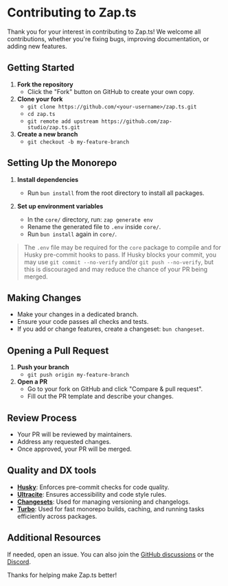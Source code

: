 # Contributing to Zap.ts

Thank you for your interest in contributing to Zap.ts! We welcome all contributions, whether you're fixing bugs, improving documentation, or adding new features.

## Getting Started

1. **Fork the repository**
   - Click the "Fork" button on GitHub to create your own copy.
2. **Clone your fork**
   - `git clone https://github.com/<your-username>/zap.ts.git`
   - `cd zap.ts`
   - `git remote add upstream https://github.com/zap-studio/zap.ts.git`
3. **Create a new branch**
   - `git checkout -b my-feature-branch`

## Setting Up the Monorepo

1. **Install dependencies**
   - Run `bun install` from the root directory to install all packages.

2. **Set up environment variables**
   - In the `core/` directory, run: `zap generate env`
   - Rename the generated file to `.env` inside `core/`.
   - Run `bun install` again in `core/`.

> The `.env` file may be required for the `core` package to compile and for Husky pre-commit hooks to pass. If Husky blocks your commit, you may use `git commit --no-verify` and/or `git push --no-verify`, but this is discouraged and may reduce the chance of your PR being merged.

## Making Changes

- Make your changes in a dedicated branch.
- Ensure your code passes all checks and tests.
- If you add or change features, create a changeset: `bun changeset`.

## Opening a Pull Request

1. **Push your branch**
   - `git push origin my-feature-branch`
2. **Open a PR**
   - Go to your fork on GitHub and click "Compare & pull request".
   - Fill out the PR template and describe your changes.

## Review Process

- Your PR will be reviewed by maintainers.
- Address any requested changes.
- Once approved, your PR will be merged.

## Quality and DX tools

- **[Husky](https://typicode.github.io/husky/#/)**: Enforces pre-commit checks for code quality.
- **[Ultracite](https://www.ultracite.ai)**: Ensures accessibility and code style rules.
- **[Changesets](https://github.com/changesets/changesets)**: Used for managing versioning and changelogs.
- **[Turbo](https://turbo.build/)**: Used for fast monorepo builds, caching, and running tasks efficiently across packages.

## Additional Resources

If needed, open an issue. You can also join the [GitHub discussions](https://github.com/zap-studio/zap.ts/discussions) or the [Discord](https://discord.gg/24hXMC3eAa).

Thanks for helping make Zap.ts better!

